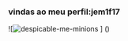 ### vindas ao meu perfil:jem1f17
![![despicable-me-minions](https://github.com/user-attachments/assets/b2a57425-ec48-4931-a9ec-a9d86f4cfc65)
] ()
